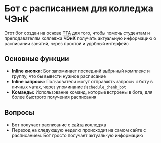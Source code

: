 # Бот с расписанием для колледжа ЧЭнК

Этот бот создан на основе [TTA](https://github.com/faplin/TelegramTextApp) для того, чтобы помочь студентам и преподавателям колледжа **ЧЭнК** получать актуальную информацию о расписании занятий, через простой и удобный интерфейс

## Основные функции

- **Inline кнопки:** Бот запоминает последний выбрнный комплекс и группу, что бы вывести нужное расписание
- **Inline запросы:** Пользователи могут отправлять запросы к боту в личных чатах, через упоминание `@schedule_chenk_bot`
- **Команды:** Использование команд, которые встроены в бота, для более быстрого получения расписания

## Вопросы

- Бот получает расписание с [сайта](https://pronew.chenk.ru/blocks/manage_groups/website/list.php?id=3) колледжа
- Переход на следующую неделю происходит на самом сайте с расписанием. Бот просто получает актуальную информацию
